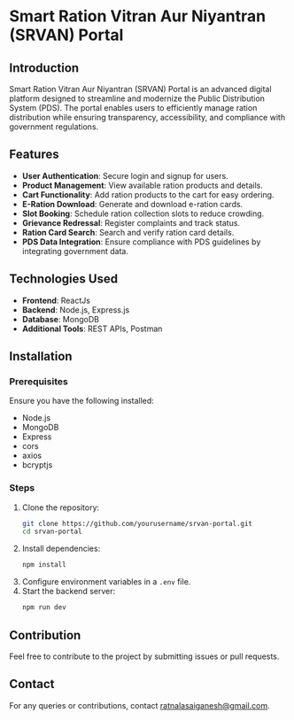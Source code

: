 # Smart Ration Vitran Aur Niyantran (SRVAN) Portal

## Introduction
Smart Ration Vitran Aur Niyantran (SRVAN) Portal is an advanced digital platform designed to streamline and modernize the Public Distribution System (PDS). The portal enables users to efficiently manage ration distribution while ensuring transparency, accessibility, and compliance with government regulations.

## Features
- **User Authentication**: Secure login and signup for users.
- **Product Management**: View available ration products and details.
- **Cart Functionality**: Add ration products to the cart for easy ordering.
- **E-Ration Download**: Generate and download e-ration cards.
- **Slot Booking**: Schedule ration collection slots to reduce crowding.
- **Grievance Redressal**: Register complaints and track status.
- **Ration Card Search**: Search and verify ration card details.
- **PDS Data Integration**: Ensure compliance with PDS guidelines by integrating government data.

## Technologies Used
- **Frontend**: ReactJs
- **Backend**: Node.js, Express.js
- **Database**: MongoDB
- **Additional Tools**: REST APIs, Postman

## Installation
### Prerequisites
Ensure you have the following installed:
- Node.js
- MongoDB
- Express
- cors
- axios
- bcryptjs


### Steps
1. Clone the repository:
   ```sh
   git clone https://github.com/yourusername/srvan-portal.git
   cd srvan-portal
   ```
2. Install dependencies:
   ```sh
   npm install
   ```
3. Configure environment variables in a `.env` file.
4. Start the backend server:
   ```sh
   npm run dev
   ```

## Contribution
Feel free to contribute to the project by submitting issues or pull requests.


## Contact
For any queries or contributions, contact ratnalasaiganesh@gmail.com.

